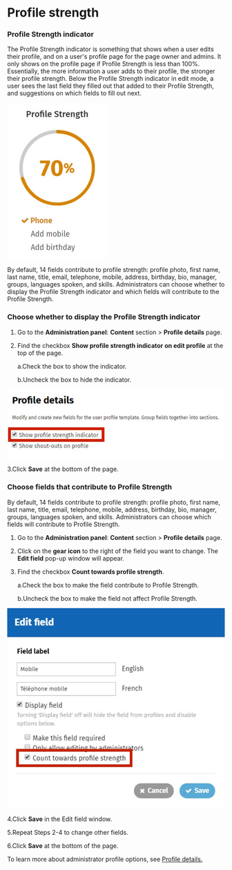 # Profile strength

### Profile Strength indicator

The Profile Strength indicator is something that shows when a user edits their profile, and on a user's profile page for the page owner and admins. It only shows on the profile page if Profile Strength is less than 100%. Essentially, the more information a user adds to their profile, the stronger their profile strength. Below the Profile Strength indicator in edit mode, a user sees the last field they filled out that added to their Profile Strength, and suggestions on which fields to fill out next.

![](../../../.gitbook/assets/7.jpg)



By default, 14 fields contribute to profile strength: profile photo, first name, last name, title, email, telephone, mobile, address, birthday, bio, manager, groups, languages spoken, and skills. Administrators can choose whether to display the Profile Strength indicator and which fields will contribute to the Profile Strength.

### Choose whether to display the Profile Strength indicator

1. Go to the **Administration panel**: **Content** section &gt; **Profile details** page.
2. Find the checkbox **Show profile strength indicator on edit profile** at the top of the page.

   a.Check the box to show the indicator.

   b.Uncheck the box to hide the indicator.

![](../../../.gitbook/assets/8%20%286%29.jpg)

3.Click **Save** at the bottom of the page.

### Choose fields that contribute to Profile Strength

By default, 14 fields contribute to profile strength: profile photo, first name, last name, title, email, telephone, mobile, address, birthday, bio, manager, groups, languages spoken, and skills. Administrators can choose which fields will contribute to Profile Strength.

1. Go to the **Administration panel**: **Content** section &gt; **Profile details** page.
2. Click on the **gear icon** to the right of the field you want to change. The **Edit field** pop-up window will appear.
3. Find the checkbox **Count towards profile strength**.

   a.Check the box to make the field contribute to Profile Strength.

   b.Uncheck the box to make the field not affect Profile Strength.

![](../../../.gitbook/assets/9%20%283%29.jpg)

4.Click **Save** in the Edit field window.

5.Repeat Steps 2-4 to change other fields.

6.Click **Save** at the bottom of the page.

To learn more about administrator profile options, see [Profile details.](./)

